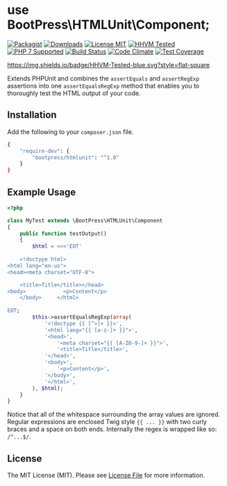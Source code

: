 # use BootPress\HTMLUnit\Component;

[![Packagist](https://img.shields.io/packagist/v/bootpress/htmlunit.svg?style=flat)](https://packagist.org/packages/bootpress/htmlunit)
[![Downloads](https://img.shields.io/packagist/dt/bootpress/htmlunit.svg?style=flat&maxAge=3600)](https://packagist.org/packages/bootpress/htmlunit)
[![License MIT](https://img.shields.io/badge/License-MIT-blue.svg?style=flat)](LICENSE.md)
[![HHVM Tested](https://img.shields.io/badge/HHVM-Tested-blue.svg?style=flat)](https://travis-ci.org/Kylob/HTMLUnit)
[![PHP 7 Supported](https://img.shields.io/badge/PHP%207-Supported-blue.svg?style=flat)](https://travis-ci.org/Kylob/HTMLUnit)
[![Build Status](https://img.shields.io/travis/Kylob/HTMLUnit/master.svg?style=flat)](https://travis-ci.org/Kylob/HTMLUnit)
[![Code Climate](https://img.shields.io/codeclimate/github/Kylob/HTMLUnit.svg?style=flat)](https://codeclimate.com/github/Kylob/HTMLUnit)
[![Test Coverage](https://img.shields.io/codeclimate/coverage/github/Kylob/HTMLUnit.svg?style=flat)](https://codeclimate.com/github/Kylob/HTMLUnit/coverage)

https://img.shields.io/badge/HHVM-Tested-blue.svg?style=flat-square

Extends PHPUnit and combines the ``assertEquals`` and ``assertRegExp`` assertions into one ``assertEqualsRegExp`` method that enables you to thoroughly test the HTML output of your code.

## Installation

Add the following to your ``composer.json`` file.

``` bash
{
    "require-dev": {
        "bootpress/htmlunit": "^1.0"
    }
}
```

## Example Usage

``` php
<?php

class MyTest extends \BootPress\HTMLUnit\Component
{
    public function testOutput()
    {
        $html = <<<'EOT'
        
	<!doctype html>
<html lang="en-us">
<head><meta charset="UTF-8">

    <title>Title</title></head>
<body>            <p>Content</p>
    </body>     </html>
    
EOT;
        $this->assertEqualsRegExp(array(
            '<!doctype {{ [^>]+ }}>',
            '<html lang="{{ [a-z-]+ }}">',
            '<head>',
                '<meta charset="{{ [A-Z0-9-]+ }}">',
                '<title>Title</title>',
            '</head>',
            '<body>',
                '<p>Content</p>',
            '</body>',
            '</html>',
        ), $html);
    }
}
```

Notice that all of the whitespace surrounding the array values are ignored.  Regular expressions are enclosed Twig style ``{{ ... }}`` with two curly braces and a space on both ends.  Internally the regex is wrapped like so: ``/^...$/``.

## License

The MIT License (MIT). Please see [License File](LICENSE.md) for more information.
